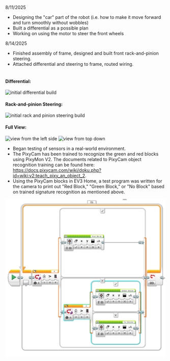 8/11/2025
- Designing the "car" part of the robot (i.e. how to make it move forward and turn smoothly without wobbles)
- Built a differential as a possible plan
- Working on using the motor to steer the front wheels

8/14/2025
- Finished assembly of frame, designed and built front rack-and-pinion steering.
- Attached differential and steering to frame, routed wiring. <br> <br>
<h4>Differential:</h4>
<img src = "https://github.com/mish-chan/ev3_usel/blob/main/methodology/initial_differential.png" alt = "initial differential build">
<h4>Rack-and-pinion Steering:</h4>
<img src = "https://github.com/mish-chan/ev3_usel/blob/main/methodology/initial_steering.png" alt = "initial rack and pinion steering build">
<h4>Full View:</h4>
<img src = "https://github.com/mish-chan/ev3_usel/blob/main/methodology/initial_side_left.png" alt = "view from the left side">
<img src = "https://github.com/mish-chan/ev3_usel/blob/main/methodology/initial_topdown.png" alt = "view from top down">


- Began testing of sensors in a real-world environment.
- The PixyCam has been trained to recognize the green and red blocks using PixyMon V2. The documents related to PixyCam object recognition training can be found here: https://docs.pixycam.com/wiki/doku.php?id=wiki:v2:teach_pixy_an_object_2.
- Using the PixyCam blocks in EV3 Home, a test program was written for the camera to print out "Red Block," "Green Block," or "No Block" based on trained signature recognition as mentioned above.
<img src = "https://github.com/mish-chan/ev3_usel/blob/main/methodology/ev3recongition_simple.PNG" alt = "EV3 Home Simple Recognition Blocks">
